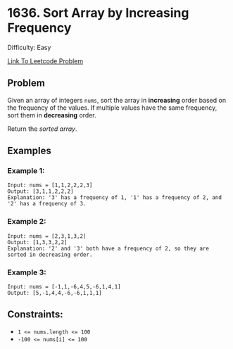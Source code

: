 # 1636. Sort Array by Increasing Frequency
Difficulty: Easy

[Link To Leetcode Problem](https://leetcode.com/problems/sort-array-by-increasing-frequency/)

## Problem
Given an array of integers `nums`, sort the array in **increasing** order based on the frequency of the values. If multiple values have the same frequency, sort them in **decreasing** order.

Return the *sorted array*.

## Examples
### Example 1:
```
Input: nums = [1,1,2,2,2,3]
Output: [3,1,1,2,2,2]
Explanation: '3' has a frequency of 1, '1' has a frequency of 2, and '2' has a frequency of 3.
```
### Example 2:
```
Input: nums = [2,3,1,3,2]
Output: [1,3,3,2,2]
Explanation: '2' and '3' both have a frequency of 2, so they are sorted in decreasing order.
```
### Example 3:
```
Input: nums = [-1,1,-6,4,5,-6,1,4,1]
Output: [5,-1,4,4,-6,-6,1,1,1]
```

## Constraints:
- `1 <= nums.length <= 100`
- `-100 <= nums[i] <= 100`